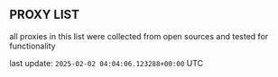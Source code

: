 ## PROXY LIST

all proxies in this list were collected from open sources and tested for functionality

last update: `2025-02-02 04:04:06.123288+00:00` UTC